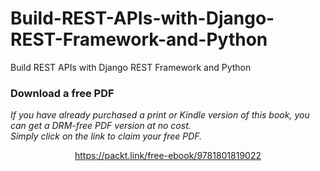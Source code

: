 # Build-REST-APIs-with-Django-REST-Framework-and-Python
Build REST APIs with Django REST Framework and Python
### Download a free PDF

 <i>If you have already purchased a print or Kindle version of this book, you can get a DRM-free PDF version at no cost.<br>Simply click on the link to claim your free PDF.</i>
<p align="center"> <a href="https://packt.link/free-ebook/9781801819022">https://packt.link/free-ebook/9781801819022 </a> </p>